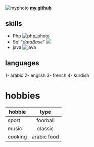 ![myphoto](https://avatars1.githubusercontent.com/u/57312937?s=460&u=185e52e42d0dec66fc44c0264774c060301710e6&v=4)
[**my github**](https://github.com/ali1996-sy)

## skills 

* Php
![php_photo](https://upload.wikimedia.org/wikipedia/commons/thumb/2/27/PHP-logo.svg/1200px-PHP-logo.svg.png)
* Sql "*dataBase*" ![](https://i0.wp.com/learn.onemonth.com/wp-content/uploads/2019/07/image2-1.png?fit=600%2C315&ssl=1)
* java ![java](https://www.malekal.com/wp-content/uploads/Java_logo.jpg.webp)

## languages
1- arabic
2- english
3- french
4- kurdish

hobbies
===========
| hobbie    | type        | 
| ------------- |:-------------:| 
| sport    | foorball | 
| music    | classic    |   
| cooking| arabic food       |    
